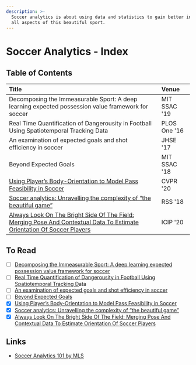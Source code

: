 ```yaml
---
description: >-
  Soccer analytics is about using data and statistics to gain better insights on
  all aspects of this beautiful sport.
---
```


# Soccer Analytics - Index

## Table of Contents

| Title | Venue |
| :--- | :--- |
| Decomposing the Immeasurable Sport: A deep learning expected possession value framework for soccer | MIT SSAC '19 |
| Real Time Quantification of Dangerousity in Football Using Spatiotemporal Tracking Data | PLOS One '16 |
| An examination of expected goals and shot efficiency in soccer | JHSE '17 |
| Beyond Expected Goals | MIT SSAC '18 |
| [Using Player’s Body-Orientation to Model Pass Feasibility in Soccer](using-players-body-orientation-to-model-pass-feasibility-in-soccer.md) | CVPR '20 |
| [Soccer analytics: Unravelling the complexity of “the beautiful game”](soccer-analytics-unravelling-the-complexity-of-the-beautiful-game.md) | RSS '18 |
| [Always Look On The Bright Side Of The Field: Merging Pose And Contextual Data To Estimate Orientation Of Soccer Players](merging-pose-and-contextual-data-to-estimate-orientation-of-soccer-players.md) | ICIP '20 |

## To Read

* [ ] [Decomposing the Immeasurable Sport: A deep learning expected possession value framework for soccer](http://www.lukebornn.com/papers/fernandez_sloan_2019.pdf)
* [ ] [Real Time Quantification of Dangerousity in Football Using Spatiotemporal Tracking D](https://journals.plos.org/plosone/article?id=10.1371/journal.pone.0168768)ata
* [ ] [An examination of expected goals and shot efficiency in soccer](https://rua.ua.es/dspace/bitstream/10045/68771/1/jhse_Vol_12_N_proc2_S514-S529.pdf)
* [ ] [Beyond Expected Goals](https://www.researchgate.net/publication/327139841_Beyond_Expected_Goals)
* [x] [Using Player’s Body-Orientation to Model Pass Feasibility in Soccer](https://openaccess.thecvf.com/content_CVPRW_2020/papers/w53/Arbues-Sanguesa_Using_Players_Body-Orientation_to_Model_Pass_Feasibility_in_Soccer_CVPRW_2020_paper.pdf)
* [x] [Soccer analytics: Unravelling the complexity of “the beautiful game”](https://rss.onlinelibrary.wiley.com/doi/full/10.1111/j.1740-9713.2018.01146.x)
* [x] [Always Look On The Bright Side Of The Field: Merging Pose And Contextual Data To Estimate Orientation Of Soccer Players](merging-pose-and-contextual-data-to-estimate-orientation-of-soccer-players.md)

## Links

* [Soccer Analytics 101 by MLS](https://www.mlssoccer.com/soccer-analytics-guide/2020/soccer-analytics-101)

